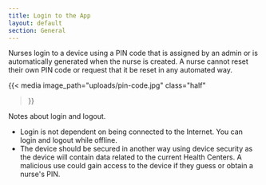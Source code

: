 ```yaml
---
title: Login to the App
layout: default
section: General
---
```


Nurses login to a device using a PIN code that is assigned by an admin or is automatically generated when the nurse is created. A nurse cannot reset their own PIN code or request that it be reset in any automated way.

{{< media
   image_path="uploads/pin-code.jpg"
   class="half"
>}}

Notes about login and logout.

- Login is not dependent on being connected to the Internet. You can login and logout while offline.
- The device should be secured in another way using device security as the device will contain data related to the current Health Centers. A malicious use could gain access to the device if they guess or obtain a nurse's PIN.
